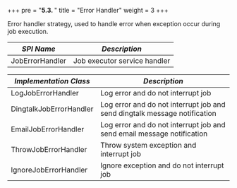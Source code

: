 +++
pre = "<b>5.3. </b>"
title = "Error Handler"
weight = 3
+++

Error handler strategy, used to handle error when exception occur during job execution.

| *SPI Name*             | *Description*                             |
| ---------------------- | ----------------------------------------- |
| JobErrorHandler        | Job executor service handler              |

| *Implementation Class* | *Description*                             |
| ---------------------- | ----------------------------------------- |
| LogJobErrorHandler     | Log error and do not interrupt job        |
| DingtalkJobErrorHandler  | Log error and do not interrupt job and send dingtalk message notification |
| EmailJobErrorHandler | Log error and do not interrupt job and send email message notification |
| ThrowJobErrorHandler   | Throw system exception and interrupt job  |
| IgnoreJobErrorHandler  | Ignore exception and do not interrupt job |
